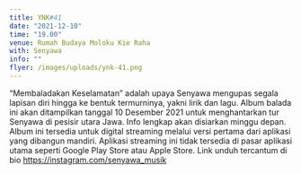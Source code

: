 ```yaml
---
title: YNK#41
date: "2021-12-10"
time: "19.00"
venue: Rumah Budaya Moloku Kie Raha
with: Senyawa
info: ""
flyer: /images/uploads/ynk-41.png
---
```


“Membaladakan Keselamatan” adalah upaya Senyawa mengupas segala lapisan diri hingga ke bentuk termurninya, yakni lirik dan lagu. Album balada ini akan ditampilkan tanggal 10 Desember 2021 untuk menghantarkan tur Senyawa di pesisir utara Jawa. Info lengkap akan disiarkan minggu depan. Album ini tersedia untuk digital streaming melalui versi pertama dari aplikasi yang dibangun mandiri. Aplikasi streaming ini tidak tersedia di pasar aplikasi utama seperti Google Play Store atau Apple Store. Link unduh tercantum di bio https://instagram.com/senyawa_musik
